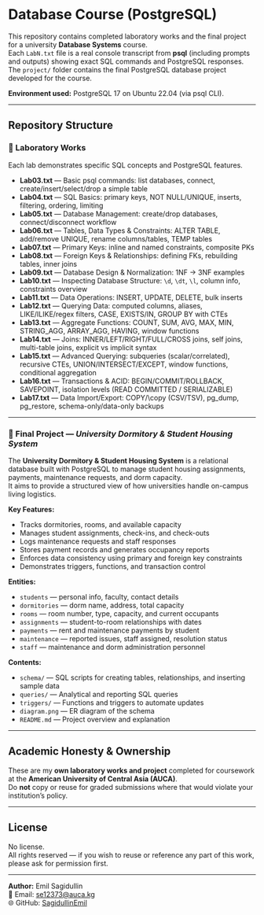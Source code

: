 # Database Course (PostgreSQL)

This repository contains completed laboratory works and the final project for a university **Database Systems** course.  
Each `LabN.txt` file is a real console transcript from **psql** (including prompts and outputs) showing exact SQL commands and PostgreSQL responses.  
The `project/` folder contains the final PostgreSQL database project developed for the course.

**Environment used:** PostgreSQL 17 on Ubuntu 22.04 (via psql CLI).

---

## Repository Structure

### 🧪 Laboratory Works
Each lab demonstrates specific SQL concepts and PostgreSQL features.

- **Lab03.txt** — Basic psql commands: list databases, connect, create/insert/select/drop a simple table  
- **Lab04.txt** — SQL Basics: primary keys, NOT NULL/UNIQUE, inserts, filtering, ordering, limiting  
- **Lab05.txt** — Database Management: create/drop databases, connect/disconnect workflow  
- **Lab06.txt** — Tables, Data Types & Constraints: ALTER TABLE, add/remove UNIQUE, rename columns/tables, TEMP tables  
- **Lab07.txt** — Primary Keys: inline and named constraints, composite PKs  
- **Lab08.txt** — Foreign Keys & Relationships: defining FKs, rebuilding tables, inner joins  
- **Lab09.txt** — Database Design & Normalization: 1NF → 3NF examples  
- **Lab10.txt** — Inspecting Database Structure: `\d`, `\dt`, `\l`, column info, constraints overview  
- **Lab11.txt** — Data Operations: INSERT, UPDATE, DELETE, bulk inserts  
- **Lab12.txt** — Querying Data: computed columns, aliases, LIKE/ILIKE/regex filters, CASE, EXISTS/IN, GROUP BY with CTEs  
- **Lab13.txt** — Aggregate Functions: COUNT, SUM, AVG, MAX, MIN, STRING_AGG, ARRAY_AGG, HAVING, window functions  
- **Lab14.txt** — Joins: INNER/LEFT/RIGHT/FULL/CROSS joins, self joins, multi-table joins, explicit vs implicit syntax  
- **Lab15.txt** — Advanced Querying: subqueries (scalar/correlated), recursive CTEs, UNION/INTERSECT/EXCEPT, window functions, conditional aggregation  
- **Lab16.txt** — Transactions & ACID: BEGIN/COMMIT/ROLLBACK, SAVEPOINT, isolation levels (READ COMMITTED / SERIALIZABLE)  
- **Lab17.txt** — Data Import/Export: COPY/\copy (CSV/TSV), pg_dump, pg_restore, schema-only/data-only backups  

---

### 🧩 Final Project — *University Dormitory & Student Housing System*

The **University Dormitory & Student Housing System** is a relational database built with PostgreSQL to manage student housing assignments, payments, maintenance requests, and dorm capacity.  
It aims to provide a structured view of how universities handle on-campus living logistics.

**Key Features:**
- Tracks dormitories, rooms, and available capacity  
- Manages student assignments, check-ins, and check-outs  
- Logs maintenance requests and staff responses  
- Stores payment records and generates occupancy reports  
- Enforces data consistency using primary and foreign key constraints  
- Demonstrates triggers, functions, and transaction control  

**Entities:**
- `students` — personal info, faculty, contact details  
- `dormitories` — dorm name, address, total capacity  
- `rooms` — room number, type, capacity, and current occupants  
- `assignments` — student-to-room relationships with dates  
- `payments` — rent and maintenance payments by student  
- `maintenance` — reported issues, staff assigned, resolution status  
- `staff` — maintenance and dorm administration personnel  

**Contents:**
- `schema/` — SQL scripts for creating tables, relationships, and inserting sample data  
- `queries/` — Analytical and reporting SQL queries  
- `triggers/` — Functions and triggers to automate updates  
- `diagram.png` — ER diagram of the schema  
- `README.md` — Project overview and explanation  

---

## Academic Honesty & Ownership

These are my **own laboratory works and project** completed for coursework at the **American University of Central Asia (AUCA)**.  
Do **not** copy or reuse for graded submissions where that would violate your institution’s policy.

---

## License

No license.  
All rights reserved — if you wish to reuse or reference any part of this work, please ask for permission first.

---

**Author:** Emil Sagidullin  
📧 Email: se12373@auca.kg  
🌐 GitHub: [SagidullinEmil](https://github.com/SagidullinEmil)
